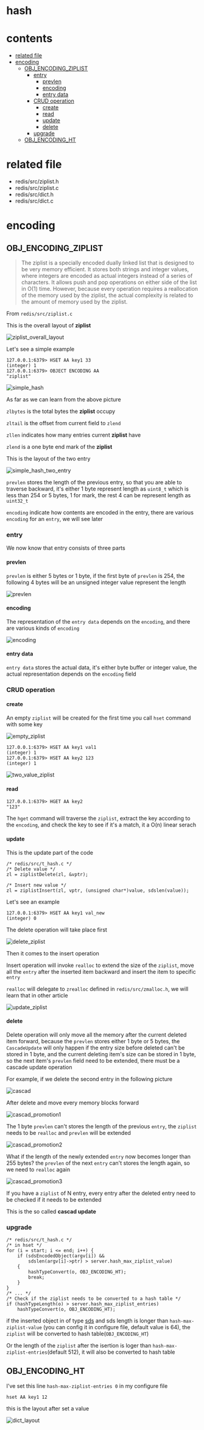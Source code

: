 # hash

# contents

* [related file](#related-file)
* [encoding](#encoding)
	* [OBJ_ENCODING_ZIPLIST](#OBJ_ENCODING_ZIPLIST)
		* [entry](#entry)
			* [prevlen](#prevlen)
			* [encoding](#encoding)
			* [entry data](#entry-data)
		* [CRUD operation](#CRUD-operation)
            * [create](#create)
            * [read](#read)
            * [update](#update)
            * [delete](#delete)
		* [upgrade](#upgrade)
	* [OBJ_ENCODING_HT](#OBJ_ENCODING_HT)

# related file
* redis/src/ziplist.h
* redis/src/ziplist.c
* redis/src/dict.h
* redis/src/dict.c

# encoding

## OBJ_ENCODING_ZIPLIST

> The ziplist is a specially encoded dually linked list that is designed to be very memory efficient. It stores both strings and integer values, where integers are encoded as actual integers instead of a series of characters. It allows push and pop operations on either side of the list in O(1) time. However, because every operation requires a reallocation of the memory used by the ziplist, the actual complexity is related to the amount of memory used by the ziplist.

From `redis/src/ziplist.c`

This is the overall layout of **ziplist**

![ziplist_overall_layout](https://github.com/zpoint/Redis-Internals/blob/5.0/Object/hash/ziplist_overall_layout.png)

Let's see a simple example

    127.0.0.1:6379> HSET AA key1 33
    (integer) 1
    127.0.0.1:6379> OBJECT ENCODING AA
    "ziplist"

![simple_hash](https://github.com/zpoint/Redis-Internals/blob/5.0/Object/hash/simple_hash.png)

As far as we can learn from the above picture

`zlbytes` is the total bytes the **ziplist** occupy

`zltail` is the offset from current field to `zlend`

`zllen` indicates how many entries current **ziplist** have

`zlend` is a one byte end mark of the **ziplist**

This is the layout of the two entry

![simple_hash_two_entry](https://github.com/zpoint/Redis-Internals/blob/5.0/Object/hash/simple_hash_two_entry.png)

`prevlen` stores the length of the previous entry, so that you are able to traverse backward, it's either 1 byte represent length as `uint8_t` which is less than 254 or 5 bytes, 1 for mark, the rest 4 can be represent length as `uint32_t`

`encoding` indicate how contents are encoded in the entry, there are various `encoding` for an `entry`, we will see later

### entry

We now know that entry consists of three parts

#### prevlen

`prevlen` is either 5 bytes or 1 byte, if the first byte of `prevlen` is 254, the following 4 bytes will be an unsigned integer value represent the length

![prevlen](https://github.com/zpoint/Redis-Internals/blob/5.0/Object/hash/prevlen.png)

#### encoding

The representation of the `entry data` depends on the `encoding`, and there are various kinds of `encoding`

![encoding](https://github.com/zpoint/Redis-Internals/blob/5.0/Object/hash/encoding.png)

#### entry data

`entry data` stores the actual data, it's either byte buffer or integer value, the actual representation depends on the `encoding` field

### CRUD operation

#### create

An empty `ziplist` will be created for the first time you call `hset` command with some key

![empty_ziplist](https://github.com/zpoint/Redis-Internals/blob/5.0/Object/hash/empty_ziplist.png)

    127.0.0.1:6379> HSET AA key1 val1
    (integer) 1
    127.0.0.1:6379> HSET AA key2 123
    (integer) 1

![two_value_ziplist](https://github.com/zpoint/Redis-Internals/blob/5.0/Object/hash/two_value_ziplist.png)

#### read

    127.0.0.1:6379> HGET AA key2
    "123"

The `hget` command will traverse the `ziplist`, extract the key according to the `encoding`, and check the key to see if it's a match, it a O(n) linear serach

#### update

This is the update part of the code

	/* redis/src/t_hash.c */
    /* Delete value */
    zl = ziplistDelete(zl, &vptr);

    /* Insert new value */
    zl = ziplistInsert(zl, vptr, (unsigned char*)value, sdslen(value));

Let's see an example


    127.0.0.1:6379> HSET AA key1 val_new
    (integer) 0

The delete operation will take place first

![delete_ziplist](https://github.com/zpoint/Redis-Internals/blob/5.0/Object/hash/delete_ziplist.png)

Then it comes to the insert operation

Insert operation will invoke `realloc` to extend the size of the `ziplist`, move all the `entry` after the inserted item backward and insert the item to specific `entry`

`realloc` will delegate to `zrealloc` defined in `redis/src/zmalloc.h`, we will learn that in other article

![update_ziplist](https://github.com/zpoint/Redis-Internals/blob/5.0/Object/hash/update_ziplist.png)

#### delete

Delete operation will only move all the memory after the current deleted item forward, because the `prevlen` stores either 1 byte or 5 bytes, the `CascadeUpdate` will only happen if the entry size before deleted can't be stored in 1 byte, and the current deleting item's size can be stored in 1 byte, so the next item's `prevlen` field need to be extended, there must be a cascade update operation

For example, if we delete the second entry in the following picture

![cascad](https://github.com/zpoint/Redis-Internals/blob/5.0/Object/hash/cascad.png)

After delete and move every memory blocks forward

![cascad_promotion1](https://github.com/zpoint/Redis-Internals/blob/5.0/Object/hash/cascad_promotion1.png)

The 1 byte `prevlen` can't stores the length of the previous `entry`, the `ziplist` needs to be `realloc` and `prevlen` will be extended

![cascad_promotion2](https://github.com/zpoint/Redis-Internals/blob/5.0/Object/hash/cascad_promotion2.png)

What if the length of the newly extended `entry` now becomes longer than 255 bytes? the `prevlen` of the next `entry` can't stores the length again, so we need to `realloc` again

![cascad_promotion3](https://github.com/zpoint/Redis-Internals/blob/5.0/Object/hash/cascad_promotion3.png)

If you have a `ziplist` of N entry, every entry after the deleted entry need to be checked if it needs to be extended

This is the so called **cascad update**

### upgrade

	/* redis/src/t_hash.c */
    /* in hset */
    for (i = start; i <= end; i++) {
        if (sdsEncodedObject(argv[i]) &&
            sdslen(argv[i]->ptr) > server.hash_max_ziplist_value)
        {
            hashTypeConvert(o, OBJ_ENCODING_HT);
            break;
        }
    }
	/* ... */
    /* Check if the ziplist needs to be converted to a hash table */
    if (hashTypeLength(o) > server.hash_max_ziplist_entries)
        hashTypeConvert(o, OBJ_ENCODING_HT);

if the inserted object in of type [sds](https://github.com/zpoint/Redis-Internals/blob/5.0/Object/sds/sds.md) and sds length is longer than `hash-max-ziplist-value` (you can config it in configure file, default value is 64), the `ziplist` will be converted to hash table(`OBJ_ENCODING_HT`)

Or the length of the `ziplist` after the isertion is loger than `hash-max-ziplist-entries`(default 512), it will also be converted to hash table

## OBJ_ENCODING_HT

I've set this line `hash-max-ziplist-entries 0` in my configure file

`hset AA key1 12`

this is the layout after set a value

![dict_layout](https://github.com/zpoint/Redis-Internals/blob/5.0/Object/hash/dict_layout.png)

